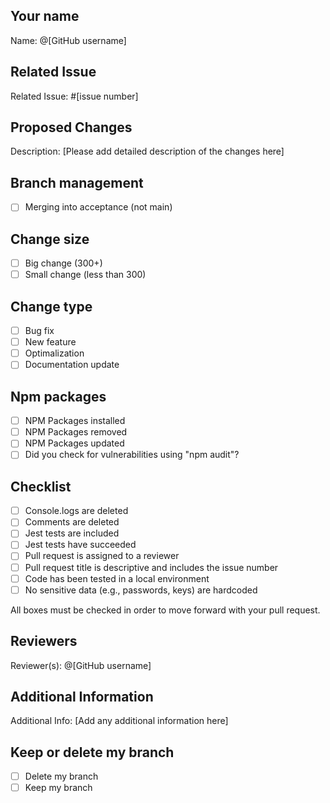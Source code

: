 ## Your name
Name: @[GitHub username]

## Related Issue
Related Issue: #[issue number]

## Proposed Changes
Description: [Please add detailed description of the changes here]

## Branch management
- [ ] Merging into acceptance (not main)

## Change size
- [ ] Big change (300+)
- [ ] Small change (less than 300)

## Change type
- [ ] Bug fix
- [ ] New feature
- [ ] Optimalization
- [ ] Documentation update

## Npm packages 
- [ ] NPM Packages installed
- [ ] NPM Packages removed
- [ ] NPM Packages updated
- [ ] Did you check for vulnerabilities using "npm audit"?

## Checklist
- [ ] Console.logs are deleted
- [ ] Comments are deleted
- [ ] Jest tests are included
- [ ] Jest tests have succeeded
- [ ] Pull request is assigned to a reviewer
- [ ] Pull request title is descriptive and includes the issue number
- [ ] Code has been tested in a local environment
- [ ] No sensitive data (e.g., passwords, keys) are hardcoded

All boxes must be checked in order to move forward with your pull request.

## Reviewers
Reviewer(s): @[GitHub username]

## Additional Information
Additional Info: [Add any additional information here]

## Keep or delete my branch
- [ ] Delete my branch
- [ ] Keep my branch
